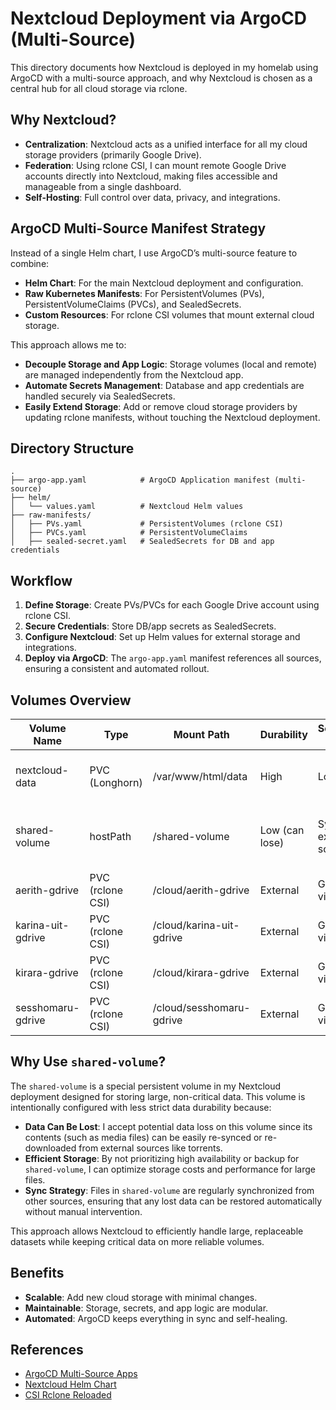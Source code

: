 # Nextcloud Deployment via ArgoCD (Multi-Source)

This directory documents how Nextcloud is deployed in my homelab using ArgoCD with a multi-source approach, and why Nextcloud is chosen as a central hub for all cloud storage via rclone.

## Why Nextcloud?

- **Centralization**: Nextcloud acts as a unified interface for all my cloud storage providers (primarily Google Drive).
- **Federation**: Using rclone CSI, I can mount remote Google Drive accounts directly into Nextcloud, making files accessible and manageable from a single dashboard.
- **Self-Hosting**: Full control over data, privacy, and integrations.

## ArgoCD Multi-Source Manifest Strategy

Instead of a single Helm chart, I use ArgoCD’s multi-source feature to combine:

- **Helm Chart**: For the main Nextcloud deployment and configuration.
- **Raw Kubernetes Manifests**: For PersistentVolumes (PVs), PersistentVolumeClaims (PVCs), and SealedSecrets.
- **Custom Resources**: For rclone CSI volumes that mount external cloud storage.

This approach allows me to:

- **Decouple Storage and App Logic**: Storage volumes (local and remote) are managed independently from the Nextcloud app.
- **Automate Secrets Management**: Database and app credentials are handled securely via SealedSecrets.
- **Easily Extend Storage**: Add or remove cloud storage providers by updating rclone manifests, without touching the Nextcloud deployment.

## Directory Structure

```
.
├── argo-app.yaml            # ArgoCD Application manifest (multi-source)
├── helm/
│   └── values.yaml          # Nextcloud Helm values
├── raw-manifests/
│   ├── PVs.yaml             # PersistentVolumes (rclone CSI)
│   ├── PVCs.yaml            # PersistentVolumeClaims
│   ├── sealed-secret.yaml   # SealedSecrets for DB and app credentials
```

## Workflow

1. **Define Storage**: Create PVs/PVCs for each Google Drive account using rclone CSI.
2. **Secure Credentials**: Store DB/app secrets as SealedSecrets.
3. **Configure Nextcloud**: Set up Helm values for external storage and integrations.
4. **Deploy via ArgoCD**: The `argo-app.yaml` manifest references all sources, ensuring a consistent and automated rollout.

## Volumes Overview

| Volume Name         | Type                | Mount Path                | Durability      | Source/Sync Method           | Notes                                  |
|---------------------|---------------------|---------------------------|-----------------|------------------------------|----------------------------------------|
| nextcloud-data      | PVC (Longhorn)      | /var/www/html/data        | High            | Local PV                     | Backed up, critical user files         |
| shared-volume       | hostPath            | /shared-volume            | Low (can lose)  | Synced from external sources | Not backed up, easily re-synced        |
| aerith-gdrive       | PVC (rclone CSI)    | /cloud/aerith-gdrive      | External        | Google Drive via rclone      | Mounted, federated access              |
| karina-uit-gdrive   | PVC (rclone CSI)    | /cloud/karina-uit-gdrive    | External        | Google Drive via rclone      | Mounted, federated access              |
| kirara-gdrive       | PVC (rclone CSI)    | /cloud/kirara-gdrive      | External        | Google Drive via rclone      | Mounted, federated access              |
| sesshomaru-gdrive   | PVC (rclone CSI)    | /cloud/sesshomaru-gdrive  | External        | Google Drive via rclone      | Mounted, federated access              |

## Why Use `shared-volume`?

The `shared-volume` is a special persistent volume in my Nextcloud deployment designed for storing large, non-critical data. This volume is intentionally configured with less strict data durability because:

- **Data Can Be Lost**: I accept potential data loss on this volume since its contents (such as media files) can be easily re-synced or re-downloaded from external sources like torrents.
- **Efficient Storage**: By not prioritizing high availability or backup for `shared-volume`, I can optimize storage costs and performance for large files.
- **Sync Strategy**: Files in `shared-volume` are regularly synchronized from other sources, ensuring that any lost data can be restored automatically without manual intervention.

This approach allows Nextcloud to efficiently handle large, replaceable datasets while keeping critical data on more reliable volumes.

## Benefits

- **Scalable**: Add new cloud storage with minimal changes.
- **Maintainable**: Storage, secrets, and app logic are modular.
- **Automated**: ArgoCD keeps everything in sync and self-healing.

## References

- [ArgoCD Multi-Source Apps](https://argo-cd.readthedocs.io/en/stable/operator-manual/declarative-setup/#multiple-source-apps)
- [Nextcloud Helm Chart](https://github.com/nextcloud/helm)
- [CSI Rclone Reloaded](https://github.com/dvcrn/csi-rclone-reloaded)